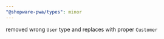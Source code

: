 ```yaml
---
"@shopware-pwa/types": minor
---
```


removed wrong `User` type and replaces with proper `Customer`
